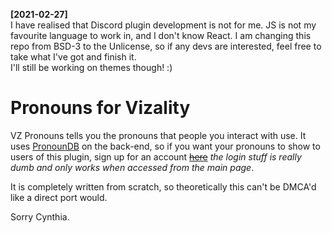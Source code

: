 **[2021-02-27]**  
I have realised that Discord plugin development is not for me.
JS is not my favourite language to work in, and I don't know React.
I am changing this repo from BSD-3 to the Unlicense, so if any devs are interested, feel free to take what I've got and finish it.  
I'll still be working on themes though! :)
# Pronouns for Vizality
VZ Pronouns tells you the pronouns that people you interact with use.
It uses [PronounDB](https://pronoundb.org) on the back-end,
so if you want your pronouns to show to users of this plugin, sign up for an account ~~[here](https://pronoundb.org/register)~~ *the login stuff is really dumb and only works when accessed from the main page*.

It is completely written from scratch, so theoretically this can't be DMCA'd like a direct port would.

Sorry Cynthia.